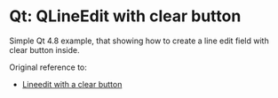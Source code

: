 Qt: QLineEdit with clear button
===============================

Simple Qt 4.8 example, that showing how to create a line edit field with clear button inside.

Original reference to:

* [Lineedit with a clear button](http://blog.qt.digia.com/blog/2007/06/06/lineedit-with-a-clear-button/)

